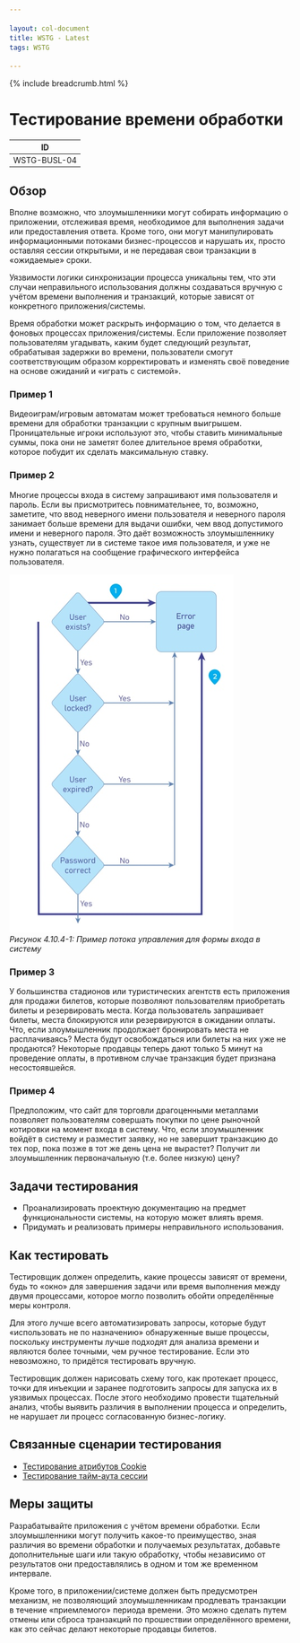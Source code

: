```yaml
---

layout: col-document
title: WSTG - Latest
tags: WSTG

---
```


{% include breadcrumb.html %}
# Тестирование времени обработки

|ID          |
|------------|
|WSTG-BUSL-04|

## Обзор

Вполне возможно, что злоумышленники могут собирать информацию о приложении, отслеживая время, необходимое для выполнения задачи или предоставления ответа. Кроме того, они могут манипулировать информационными потоками бизнес-процессов и нарушать их, просто оставляя сессии открытыми, и не передавая свои транзакции в «ожидаемые» сроки.

Уязвимости логики синхронизации процесса уникальны тем, что эти случаи неправильного использования должны создаваться вручную с учётом времени выполнения и транзакций, которые зависят от конкретного приложения/системы.

Время обработки может раскрыть информацию о том, что делается в фоновых процессах приложения/системы. Если приложение позволяет пользователям угадывать, каким будет следующий результат, обрабатывая задержки во времени, пользователи смогут соответствующим образом корректировать и изменять своё поведение на основе ожиданий и «играть с системой».

### Пример 1

Видеоиграм/игровым автоматам может требоваться немного больше времени для обработки транзакции с крупным выигрышем. Проницательные игроки используют это, чтобы ставить минимальные суммы, пока они не заметят более длительное время обработки, которое побудит их сделать максимальную ставку.

### Пример 2

Многие процессы входа в систему запрашивают имя пользователя и пароль. Если вы присмотритесь повнимательнее, то, возможно, заметите, что ввод неверного имени пользователя и неверного пароля занимает больше времени для выдачи ошибки, чем ввод допустимого имени и неверного пароля. Это даёт возможность злоумышленнику узнать, существует ли в системе такое имя пользователя, и уже не нужно полагаться на сообщение графического интерфейса пользователя.

![Example Control Flow of Login Form](images/Control_Flow_of_Login_Form.jpg)\
*Рисунок 4.10.4-1: Пример потока управления для формы входа в систему*

### Пример 3

У большинства стадионов или туристических агентств есть приложения для продажи билетов, которые позволяют пользователям приобретать билеты и резервировать места. Когда пользователь запрашивает билеты, места блокируются или резервируются в ожидании оплаты. Что, если злоумышленник продолжает бронировать места не расплачиваясь? Места будут освобождаться или билеты на них уже не продаются? Некоторые продавцы теперь дают только 5 минут на проведение оплаты, в противном случае транзакция будет признана несостоявшейся.

### Пример 4

Предположим, что сайт для торговли драгоценными металлами позволяет пользователям совершать покупки по цене рыночной котировки на момент входа в систему. Что, если злоумышленник войдёт в систему и разместит заявку, но не завершит транзакцию до тех пор, пока позже в тот же день цена не вырастет? Получит ли злоумышленник первоначальную (т.е. более низкую) цену?

## Задачи тестирования

- Проанализировать проектную документацию на предмет функциональности системы, на которую может влиять время.
- Придумать и реализовать примеры неправильного использования.

## Как тестировать

Тестировщик должен определить, какие процессы зависят от времени, будь то «окно» для завершения задачи или время выполнения между двумя процессами, которое могло позволить обойти определённые меры контроля.

Для этого лучше всего автоматизировать запросы, которые будут «использовать не по назначению» обнаруженные выше процессы, поскольку инструменты лучше подходят для анализа времени и являются более точными, чем ручное тестирование. Если это невозможно, то придётся тестировать вручную.

Тестировщик должен нарисовать схему того, как протекает процесс, точки для инъекции и заранее подготовить запросы для запуска их в уязвимых процессах. После этого необходимо провести тщательный анализ, чтобы выявить различия в выполнении процесса и определить, не нарушает ли процесс согласованную бизнес-логику.

## Связанные сценарии тестирования

- [Тестирование атрибутов Cookie](../06-Session_Management_Testing/02-Testing_for_Cookies_Attributes.md)
- [Тестирование тайм-аута сессии](../06-Session_Management_Testing/07-Testing_Session_Timeout.md)

## Меры защиты

Разрабатывайте приложения с учётом времени обработки. Если злоумышленники могут получить какое-то преимущество, зная различия во времени обработки и получаемых результатах, добавьте дополнительные шаги или такую обработку, чтобы независимо от результатов они предоставлялись в одном и том же временном интервале.

Кроме того, в приложении/системе должен быть предусмотрен механизм, не позволяющий злоумышленникам продлевать транзакции в течение «приемлемого» периода времени. Это можно сделать путем отмены или сброса транзакций по прошествии определённого времени, как это сейчас делают некоторые продавцы билетов.
